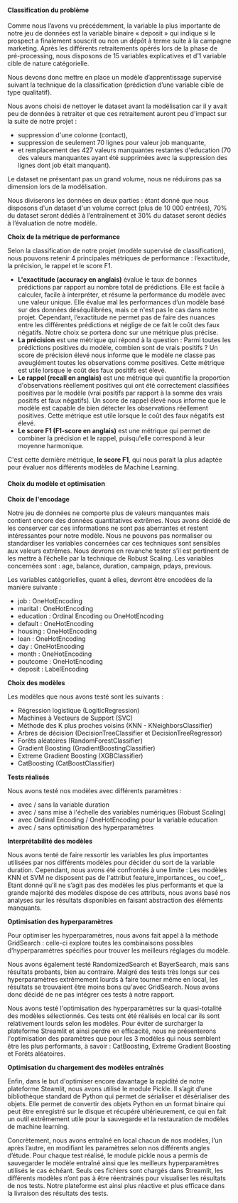 #### Classification du problème

Comme nous l’avons vu précédemment, la variable la plus importante de notre jeu de données est la variable binaire « deposit » qui indique si le prospect a finalement souscrit ou non un dépôt à terme suite à la campagne marketing. Après les différents retraitements opérés lors de la phase de pré-processing, nous disposons de 15 variables explicatives et d’1 variable cible de nature catégorielle.

Nous devons donc mettre en place un modèle d’apprentissage supervisé suivant la technique de la classification (prédiction d’une variable cible de type qualitatif).

Nous avons choisi de nettoyer le dataset avant la modélisation car il y avait peu de données à retraiter et que ces retraitement auront peu d'impact sur la suite de notre projet :
* suppression d'une colonne (contact),
* suppression de seulement 70 lignes pour valeur job manquante,
* et remplacement des 427 valeurs manquantes restantes d'education (70 des valeurs manquantes ayant été supprimées avec la suppression des lignes dont job était manquant).

Le dataset ne présentant pas un grand volume, nous ne réduirons pas sa dimension lors de la modélisation.

Nous diviserons les données en deux parties : étant donné que nous disposons d'un dataset d'un volume correct (plus de 10 000 entrées), 70% du dataset seront dédiés à l’entraînement et 30% du dataset seront dédiés à l’évaluation de notre modèle.

**Choix de la métrique de performance**

Selon la classification de notre projet (modèle supervisé de classification), nous pouvons retenir 4 principales métriques de performance : l’exactitude, la précision, le rappel et le score F1.

* **L'exactitude (accuracy en anglais)** évalue le taux de bonnes prédictions par rapport au nombre total de prédictions. Elle est facile à calculer, facile à interpréter, et résume la performance du modèle avec une valeur unique. Elle évalue mal les performances d’un modèle basé sur des données déséquilibrées, mais ce n'est pas le cas dans notre projet. Cependant, l’exactitude ne permet pas de faire des nuances entre les différentes prédictions et néglige de ce fait le coût des faux négatifs. Notre choix se portera donc sur une métrique plus précise.
* **La précision** est une métrique qui répond à la question : Parmi toutes les prédictions positives du modèle, combien sont de vrais positifs ? Un score de précision élevé nous informe que le modèle ne classe pas aveuglément toutes les observations comme positives. Cette métrique est utile lorsque le coût des faux positifs est élevé.
* **Le rappel (recall en anglais)** est une métrique qui quantifie la proportion d'observations réellement positives qui ont été correctement classifiées positives par le modèle (vrai positifs par rapport à la somme des vrais positifs et faux négatifs). Un score de rappel élevé nous informe que le modèle est capable de bien détecter les observations réellement positives. Cette métrique est utile lorsque le coût des faux négatifs est élevé.
* **Le score F1 (F1-score en anglais)** est une métrique qui permet de combiner la précision et le rappel, puisqu'elle correspond à leur moyenne harmonique.

C'est cette dernière métrique, **le score F1**, qui nous parait la plus adaptée pour évaluer nos différents modèles de Machine Learning.

#### Choix du modèle et optimisation

**Choix de l'encodage**

Notre jeu de données ne comporte plus de valeurs manquantes mais contient encore des données quantitatives extrêmes. Nous avons décidé de les conserver car ces informations ne sont pas aberrantes et restent intéressantes pour notre modèle. Nous ne pouvons pas normaliser ou standardiser les variables concernées car ces techniques sont sensibles aux valeurs extrêmes. Nous devrons en revanche tester s’il est pertinent de les mettre à l’échelle par la technique de Robust Scaling. Les variables concernées sont : age, balance, duration, campaign, pdays, previous.

Les variables catégorielles, quant à elles, devront être encodées de la manière suivante :
* job : OneHotEncoding
* marital : OneHotEncoding
* education : Ordinal Encoding ou OneHotEncoding
* default : OneHotEncoding
* housing : OneHotEncoding
* loan : OneHotEncoding
* day : OneHotEncoding
* month : OneHotEncoding
* poutcome : OneHotEncoding
* deposit : LabelEncoding

**Choix des modèles**

Les modèles que nous avons testé sont les suivants :
* Régression logistique (LogiticRegression)
* Machines à Vecteurs de Support (SVC)
* Méthode des K plus proches voisins (KNN - KNeighborsClassifier)
* Arbres de décision (DecisionTreeClassifier et DecisionTreeRegressor)
* Forêts aléatoires (RandomForestClassifier)
* Gradient Boosting (GradientBoostingClassifier)
* Extreme Gradient Boosting (XGBClassifier)
* CatBoosting (CatBoostClassifier)

**Tests réalisés**

Nous avons testé nos modèles avec différents paramètres :
* avec / sans la variable duration
* avec / sans mise à l'échelle des variables numériques (Robust Scaling)
* avec Ordinal Encoding / OneHotEncoding pour la variable education
* avec / sans optimisation des hyperparamètres

**Interprétabilité des modèles**

Nous avons tenté de faire ressortir les variables les plus importantes utilisées par nos différents modèles pour décider du sort de la variable duration. Cependant, nous avons été confrontés à une limite : Les modèles KNN et SVM ne disposent pas de l'attribut feature_importances_ ou coef_. Etant donné qu’il ne s’agit pas des modèles les plus performants et que la grande majorité des modèles dispose de ces attributs, nous avons basé nos analyses sur les résultats disponibles en faisant abstraction des éléments manquants.

**Optimisation des hyperparamètres**

Pour optimiser les hyperparamètres, nous avons fait appel à la méthode GridSearch : celle-ci explore toutes les combinaisons possibles d'hyperparamètres spécifiés pour trouver les meilleurs réglages du modèle.

Nous avons également testé RandomizedSearch et BayerSearch, mais sans résultats probants, bien au contraire. Malgré des tests très longs sur ces hyperparamètres extrêmement lourds à faire tourner même en local, les résultats se trouvaient être moins bons qu'avec GridSearch. Nous avons donc décidé de ne pas intégrer ces tests à notre rapport.

Nous avons testé l'optimisation des hyperparamètres sur la quasi-totalité des modèles sélectionnés. Ces tests ont été réalisés en local car ils sont relativement lourds selon les modèles. Pour éviter de surcharger la plateforme Streamlit et ainsi perdre en efficacité, nous ne présenterons l'optimisation des paramètres que pour les 3 modèles qui nous semblent être les plus performants, à savoir : CatBoosting, Extreme Gradient Boosting et Forêts aléatoires.

**Optimisation du chargement des modèles entraînés**

Enfin, dans le but d'optimiser encore davantage la rapidité de notre plateforme Steamlit, nous avons utilisé le module Pickle. Il s’agit d’une bibliothèque standard de Python qui permet de sérialiser et désérialiser des objets. Elle permet de convertir des objets Python en un format binaire qui peut être enregistré sur le disque et récupéré ultérieurement, ce qui en fait un outil extrêmement utile pour la sauvegarde et la restauration de modèles de machine learning. 

Concrètement, nous avons entraîné en local chacun de nos modèles, l’un après l’autre, en modifiant les paramètres selon nos différents angles d’étude. Pour chaque test réalisé, le module pickle nous a permis de sauvegarder le modèle entraîné ainsi que les meilleurs hyperparamètres utilisés le cas échéant. Seuls ces fichiers sont chargés dans Streamlit, les différents modèles n’ont pas à être réentrainés pour visualiser les résultats de nos tests. Notre plateforme est ainsi plus réactive et plus efficace dans la livraison des résultats des tests.
